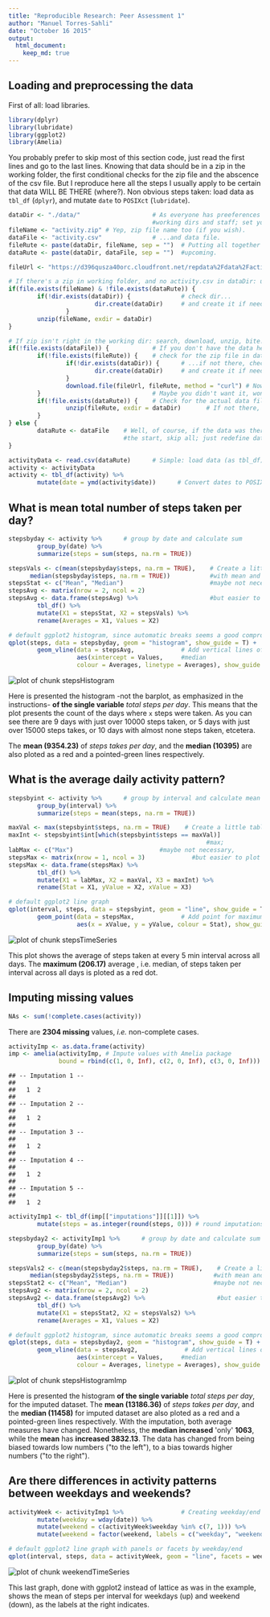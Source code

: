 ```yaml
---
title: "Reproducible Research: Peer Assessment 1"
author: "Manuel Torres-Sahli"
date: "October 16 2015"
output: 
  html_document:
    keep_md: true
---
```



## Loading and preprocessing the data

First of all: load libraries.

```r
library(dplyr)
library(lubridate)
library(ggplot2)
library(Amelia)
```

You probably prefer to skip most of this section code, just read the first lines and go to the last lines. Knowing that data should be in a zip in the working folder, the first conditional checks for the zip file and the abscence of the csv file. But I reproduce here all the steps I usually apply to be certain that data WILL BE THERE (where?). Non obvious steps taken: load data as `tbl_df` (`dplyr`), and mutate `date` to `POSIXct` (`lubridate`).

```r
dataDir <- "./data/"                    # As everyone has preeferences about
                                        #working dirs and staff; set your own.
fileName <- "activity.zip" # Yep, zip file name too (if you wish).
dataFile <- "activity.csv"              # ...and data file.
fileRute <- paste(dataDir, fileName, sep = "")  # Putting all together for the
dataRute <- paste(dataDir, dataFile, sep = "")  #upcoming.

fileUrl <- "https://d396qusza40orc.cloudfront.net/repdata%2Fdata%2Factivity.zip"

# If there's a zip in working folder, and no activity.csv in dataDir: unzip!
if(file.exists(fileName) & !file.exists(dataRute)) {    
        if(!dir.exists(dataDir)) {              # check dir...
                        dir.create(dataDir)     # and create it if needed.
                }
        unzip(fileName, exdir = dataDir)
}

# If zip isn't right in the working dir: search, download, unzip, bite!
if(!file.exists(dataFile)) {            # If you don't have the data here...
        if(!file.exists(fileRute)) {    # check for the zip file in dataDir
                if(!dir.exists(dataDir)) {      # ...if not there, check dir...
                        dir.create(dataDir)     # and create it if needed.
                }
                download.file(fileUrl, fileRute, method = "curl") # Now dwnload
        }                               # Maybe you didn't want it, won't hurt.
        if(!file.exists(dataRute)) {    # Check for the actual data file.
                unzip(fileRute, exdir = dataDir)       # If not there, unzip!
        }
} else {
        dataRute <- dataFile    # Well, of course, if the data was there from
                                #the start, skip all; just redefine dataRute.
}

activityData <- read.csv(dataRute)      # Simple: load data (as tbl_df)
activity <- activityData
activity <- tbl_df(activity) %>%
        mutate(date = ymd(activity$date))      # Convert dates to POSIXct
```

## What is mean total number of steps taken per day?


```r
stepsbyday <- activity %>%      # group by date and calculate sum
        group_by(date) %>%
        summarize(steps = sum(steps, na.rm = TRUE))
```


```r
stepsVals <- c(mean(stepsbyday$steps, na.rm = TRUE),    # Create a little table
      median(stepsbyday$steps, na.rm = TRUE))           #with mean and median;
stepsStat <- c("Mean", "Median")                        #maybe not necessary,
stepsAvg <- matrix(nrow = 2, ncol = 2)
stepsAvg <- data.frame(stepsAvg) %>%                    #but easier to plot
        tbl_df() %>%
        mutate(X1 = stepsStat, X2 = stepsVals) %>%
        rename(Averages = X1, Values = X2)
```


```r
# default ggplot2 histogram, since automatic breaks seems a good compromise
qplot(steps, data = stepsbyday, geom = "histogram", show_guide = T) +
        geom_vline(data = stepsAvg,             # Add vertical lines of mean and
                   aes(xintercept = Values,     #median
                   colour = Averages, linetype = Averages), show_guide = T)
```

![plot of chunk stepsHistogram](figure/stepsHistogram-1.png) 

Here is presented the histogram -not the barplot, as emphasized in the instructions-  __of the single variable__ *total steps per day*. This means that the plot presents the count of the days where `x` steps were taken. As you can see there are 9 days with just over 10000 steps taken, or 5 days with just over 15000 steps takes, or 10 days with almost none steps taken, etcetera.

The __mean (9354.23)__ of *steps takes per day*, and the __median (10395)__ are also ploted as a red and a pointed-green lines respectively.

## What is the average daily activity pattern?

```r
stepsbyint <- activity %>%      # group by interval and calculate mean
        group_by(interval) %>%
        summarize(steps = mean(steps, na.rm = TRUE))
```


```r
maxVal <- max(stepsbyint$steps, na.rm = TRUE)    # Create a little table
maxInt <- stepsbyint$int[which(stepsbyint$steps == maxVal)]
                                                       #max;
labMax <- c("Max")                        #maybe not necessary,
stepsMax <- matrix(nrow = 1, ncol = 3)             #but easier to plot
stepsMax <- data.frame(stepsMax) %>%
        tbl_df() %>%
        mutate(X1 = labMax, X2 = maxVal, X3 = maxInt) %>%
        rename(Stat = X1, yValue = X2, xValue = X3)
```


```r
# default ggplot2 line graph
qplot(interval, steps, data = stepsbyint, geom = "line", show_guide = T) +
        geom_point(data = stepsMax,             # Add point for maximum
                   aes(x = xValue, y = yValue, colour = Stat), show_guide = T)
```

![plot of chunk stepsTimeSeries](figure/stepsTimeSeries-1.png) 

This plot shows the average of steps taken at every 5 min interval across all days. The **maximum (206.17)** average , i.e. median, of steps taken per interval across all days is ploted as a red dot.

## Imputing missing values

```r
NAs <- sum(!complete.cases(activity))
```
There are **2304 missing** values, *i.e.* non-complete cases.


```r
activityImp <- as.data.frame(activity)
imp <- amelia(activityImp, # Impute values with Amelia package
              bound = rbind(c(1, 0, Inf), c(2, 0, Inf), c(3, 0, Inf)))
```

```
## -- Imputation 1 --
## 
##   1  2
## 
## -- Imputation 2 --
## 
##   1  2
## 
## -- Imputation 3 --
## 
##   1  2
## 
## -- Imputation 4 --
## 
##   1  2
## 
## -- Imputation 5 --
## 
##   1  2
```

```r
activityImp1 <- tbl_df(imp[["imputations"]][[1]]) %>%
        mutate(steps = as.integer(round(steps, 0))) # round imputations to integer
```


```r
stepsbyday2 <- activityImp1 %>%      # group by date and calculate sum
        group_by(date) %>%
        summarize(steps = sum(steps, na.rm = TRUE))
```


```r
stepsVals2 <- c(mean(stepsbyday2$steps, na.rm = TRUE),    # Create a little table
      median(stepsbyday2$steps, na.rm = TRUE))           #with mean and median;
stepsStat2 <- c("Mean", "Median")                        #maybe not necessary,
stepsAvg2 <- matrix(nrow = 2, ncol = 2)
stepsAvg2 <- data.frame(stepsAvg2) %>%                    #but easier to plot
        tbl_df() %>%
        mutate(X1 = stepsStat2, X2 = stepsVals2) %>%
        rename(Averages = X1, Values = X2)
```


```r
# default ggplot2 histogram, since automatic breaks seems a good compromise
qplot(steps, data = stepsbyday2, geom = "histogram", show_guide = T) +
        geom_vline(data = stepsAvg2,             # Add vertical lines of mean and
                   aes(xintercept = Values,     #median
                   colour = Averages, linetype = Averages), show_guide = T)
```

![plot of chunk stepsHistogramImp](figure/stepsHistogramImp-1.png) 

Here is presented the histogram  __of the single variable__ *total steps per day*, for the imputed dataset. The __mean (13186.36)__ of *steps takes per day*, and the __median (11458)__ for imputed dataset are also ploted as a red and a pointed-green lines respectively. With the imputation, both average measures have changed. Nonetheless, the **median increased** 'only' **1063**, while the **mean** has **increased 3832.13**. The data has changed from being biased towards low numbers ("to the left"), to a bias towards higher numbers ("to the right").

## Are there differences in activity patterns between weekdays and weekends?


```r
activityWeek <- activityImp1 %>%                # Creating weekday/end factor
        mutate(weekday = wday(date)) %>%
        mutate(weekend = c(activityWeek$weekday %in% c(7, 1))) %>%
        mutate(weekend = factor(weekend, labels = c("weekday", "weekend")))
```


```r
# default ggplot2 line graph with panels or facets by weekday/end
qplot(interval, steps, data = activityWeek, geom = "line", facets = weekend~., show_guide = T)
```

![plot of chunk weekendTimeSeries](figure/weekendTimeSeries-1.png) 

This last graph, done with ggplot2 instead of lattice as was in the example, shows the mean of steps per interval for weekdays (up) and weekend (down), as the labels at the right indicates.
